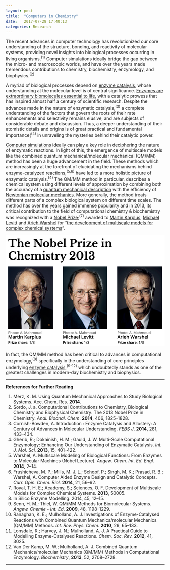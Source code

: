 ```yaml
---
layout: post
title:  "Computers in Chemistry"
date:   2017-07-28 17:40:13
categories: Research
---
```





The recent advances in computer technology has revolutionized our core understanding of the structure, bonding, and reactivity of molecular systems, providing novel insights into biological processes occurring in living organisms.<sup>(1)</sup> Computer simulations ideally bridge the gap between the micro- and macroscopic worlds, and have over the years made tremendous contributions to chemistry, biochemistry, enzymology, and biophysics.<sup>(2)</sup> 

A myriad of biological processes depend on [enzyme catalysis](https://en.wikipedia.org/wiki/Enzyme_catalysis), whose understanding at the molecular level is of central significance. [Enzymes are extraordinary biomolecules essential to life](https://en.wikipedia.org/wiki/Enzyme), with a catalytic prowess that has inspired almost half a century of scientific research. Despite the advances made in the nature of enzymatic catalysis,<sup>(3)</sup> a complete understanding of the factors that govern the roots of their rate enhancements and selectivity remains elusive, and are subjects of considerable debate and discussion. Thus, a deeper understanding of their atomistic details and origins is of great practical and fundamental importance(<sup>(4)</sup> in unraveling the mysteries behind their catalytic power. 

[Computer simulations](https://en.wikipedia.org/wiki/Computer_simulation) ideally can play a key role in deciphering the nature of enzymatic reactions. In light of this, the emergence of multiscale models like the combined quantum mechanical/molecular mechanical (QM/MM) method has been a huge advancement in the field. These methods which are increasingly at the forefront of elucidating the mechanisms behind enzyme-catalyzed reactions,<sup>(5,6)</sup> have led to a more holistic picture of enzymatic catalysis.<sup>(4)</sup> The [QM/MM](https://en.wikipedia.org/wiki/QM/MM) method in particular, describes a chemical system using different levels of approximation by combining both the accuracy of a [quantum mechanical description](https://en.wikipedia.org/wiki/Quantum_mechanics) with the efficiency of [Newtonian molecular mechanics](https://en.wikipedia.org/wiki/Molecular_mechanics). More generally, the method treats different parts of a complex biological system on different time scales. The method has over the years gained immense popularity and in 2013, its critical contribution to the field of computational chemistry & biochemistry was recognized with a [Nobel Prize](http://www.nobelprize.org/);<sup>(7)</sup> awarded to [Martin Karplus](https://en.wikipedia.org/wiki/Martin_Karplus), [Michael Levitt](https://en.wikipedia.org/wiki/Michael_Levitt) and [Arieh Warshel](https://en.wikipedia.org/wiki/Arieh_Warshel) for “[the development of multiscale models for complex chemical systems](http://www.nobelprize.org/nobel_prizes/chemistry/laureates/2013/)”. 

![2013 Nobel Prize in Chemistry](../images/2013-nobel-prize.png)

In fact, the QM/MM method has been critical to advances in computational enzymology,<sup>(8)</sup> specifically in the understanding of core principles underlying [enzyme catalysis](https://en.wikipedia.org/wiki/Enzyme_catalysis),<sup>(9-12)</sup> which undoubtedly stands as one of the greatest challenges in modern-day biochemistry and biophysics. 

----------


**References for Further Reading** 

 1. Merz, K. M. Using Quantum Mechanical Approaches to Study
    Biological Systems. Acc. Chem. Res. **2014**.
 2. Sordo, J. a. Computational Contributions to Chemistry,
    Biological Chemistry and Biophysical Chemistry: The 2013 Nobel Prize in Chemistry. *Anal. Bioanal. Chem*. **2014**, 406, 1825–1828.
 3. Cornish-Bowden, A. Introduction : Enzyme Catalysis and
    Allostery: A Century of Advances in Molecular Understanding. *FEBS J*. **2014**, 281, 433–434.
 4. Gherib, R.; Dokainish, H. M.; Gauld, J. W. Multi-Scale
    Computational Enzymology: Enhancing Our Understanding of Enzymatic Catalysis. *Int. J. Mol. Sci.* **2013**, 15, 401–422.
 5. Warshel, A. Multiscale Modeling of Biological Functions: From
    Enzymes to Molecular Machines (Nobel Lecture). *Angew. Chem. Int. Ed. Engl.* **2014**, 2–14.
 6. Frushicheva, M. P.; Mills, M. J. L.; Schopf, P.; Singh, M. K.;
    Prasad, R. B.; Warshel, A. Computer Aided Enzyme Design and
    Catalytic Concepts. *Curr. Opin. Chem. Biol.* **2014**, 21, 56–62.
 7. Royal, T. H. E.; Academy, S.; Sciences, O. F. Development of
    Multiscale Models for Complex Chemical Systems. **2013**, 50005.
 8. In Silico Enzyme Modelling. 2014, 45, 12–15.
 9. Senn, H. M.; Thiel, W. QM/MM Methods for Biomolecular Systems.
    *Angew. Chemie - Int. Ed*. **2009**, 48, 1198–1229.
 10. Ranaghan, K. E.; Mulholland, A. J. Investigations of
     Enzyme-Catalysed Reactions with Combined Quantum
     Mechanics/molecular Mechanics (QM/MM) Methods. *Int. Rev. Phys.
     Chem.* **2010**, 29, 65–133.
 11. Lonsdale, R.; Harvey, J. N.; Mulholland, A. J. A Practical
     Guide to Modelling Enzyme-Catalysed Reactions. *Chem. Soc. Rev.*
     **2012**, 41, 3025.
 12. Van Der Kamp, M. W.; Mulholland, A. J. Combined Quantum
     Mechanics/molecular Mechanics (QM/MM) Methods in Computational Enzymology. *Biochemistry*, **2013**, 52, 2708–2728.

----------





 
